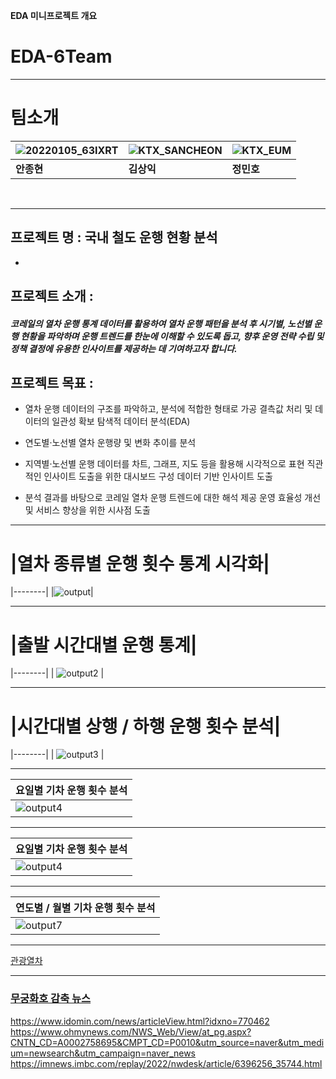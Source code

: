**EDA 미니프로젝트 개요**
# EDA-6Team

---
# 팀소개

 
| ![20220105_63IXRT](https://github.com/user-attachments/assets/cf48814d-cc8d-4e22-9ded-d78fc9fe3111) | ![KTX_SANCHEON](https://github.com/user-attachments/assets/7a026612-7b39-4d9a-8536-254478a805fa) | ![KTX_EUM](https://github.com/user-attachments/assets/5f39b8b5-5252-42f9-a53b-1ebbc4433afd) |
|--------|--------|-------|
| **안종현** | **김상익** | **정민호** |




<br>

---
## 프로젝트 명 : 국내 철도 운행 현황 분석
- 
## 프로젝트 소개 : 
##### 코레일의 열차 운행 통계 데이터를 활용하여 열차 운행 패턴을 분석 후 시기별, 노선별 운행 현황을 파악하며 운행 트렌드를 한눈에 이해할 수 있도록 돕고, 향후 운영 전략 수립 및 정책 결정에 유용한 인사이트를 제공하는 데 기여하고자 합니다.

## 프로젝트 목표 : 
- 열차 운행 데이터의 구조를 파악하고, 분석에 적합한 형태로 가공
결측값 처리 및 데이터의 일관성 확보
탐색적 데이터 분석(EDA)

- 연도별·노선별 열차 운행량 및 변화 추이를 분석

 - 지역별·노선별 운행 데이터를 차트, 그래프, 지도 등을 활용해 시각적으로 표현
직관적인 인사이트 도출을 위한 대시보드 구성
데이터 기반 인사이트 도출


 - 분석 결과를 바탕으로 코레일 열차 운행 트렌드에 대한 해석 제공
운영 효율성 개선 및 서비스 향상을 위한 시사점 도출


---
# |열차 종류별 운행 횟수 통계 시각화|
|--------|
|![output](https://github.com/user-attachments/assets/aeaa986e-3bad-4f9f-8204-c31b85e4c367)|



---
# |출발 시간대별 운행 통계|
|--------|
| ![output2](https://github.com/user-attachments/assets/d175af62-84c6-41d6-81eb-0246b1479174) |

---

# |시간대별 상행 / 하행 운행 횟수 분석| 
|--------|
| ![output3](https://github.com/user-attachments/assets/0befbaa9-6690-4406-9b0b-1907d28a11ce) |

---

|요일별 기차 운행 횟수 분석| 
|--------|
| ![output4](https://github.com/user-attachments/assets/c1be661c-b1cd-4990-9e03-c2075628eaa9) |

---

|요일별 기차 운행 횟수 분석| 
|--------|
| ![output4](https://github.com/user-attachments/assets/c1be661c-b1cd-4990-9e03-c2075628eaa9) |

---

|연도별 / 월별 기차 운행 횟수 분석| 
|--------|
| ![output7](https://github.com/user-attachments/assets/9033971f-2bb2-448e-aefa-c5511f568302) |

---

<a href= "https://namu.wiki/w/%EA%B4%80%EA%B4%91%EC%97%B4%EC%B0%A8/%EB%8C%80%ED%95%9C%EB%AF%BC%EA%B5%AD#s-3.1">관광열차





---
### 무궁화호 감축 뉴스

https://www.idomin.com/news/articleView.html?idxno=770462
https://www.ohmynews.com/NWS_Web/View/at_pg.aspx?CNTN_CD=A0002758695&CMPT_CD=P0010&utm_source=naver&utm_medium=newsearch&utm_campaign=naver_news
https://imnews.imbc.com/replay/2022/nwdesk/article/6396256_35744.html
